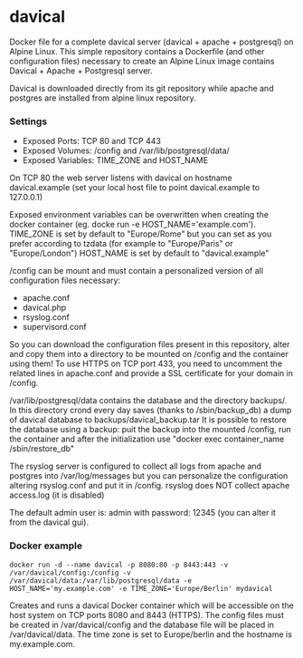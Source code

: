 # davical
Docker file for a complete davical server (davical + apache + postgresql) on Alpine Linux.
This simple repository contains a Dockerfile (and other configuration files) necessary to create an Alpine Linux image contains Davical + Apache + Postgresql server.

Davical is downloaded directly from its git repository while apache and postgres are installed from alpine linux repository.

### Settings
- Exposed Ports: TCP 80 and TCP 443
- Exposed Volumes: /config and /var/lib/postgresql/data/
- Exposed Variables: TIME_ZONE and HOST_NAME

On TCP 80 the web server listens with davical on hostname davical.example (set your local host file to point davical.example to 127.0.0.1)

Exposed environment variables can be overwritten when creating the docker container (eg. docke run -e HOST_NAME='example.com').
TIME_ZONE is set by default to "Europe/Rome" but you can set as you prefer according to tzdata (for example to "Europe/Paris" or "Europe/London")
HOST_NAME is set by default to "davical.example" 

/config can be mount and must contain a personalized version of all configuration files necessary:

- apache.conf
- davical.php 
- rsyslog.conf
- supervisord.conf

So you can download the configuration files present in this repository, alter and copy them into a directory to be mounted on /config and the container using them!
To use HTTPS on TCP port 433, you need to uncomment the related lines in apache.conf and provide a SSL certificate for your domain in /config.

/var/lib/postgresql/data contains the database and the directory backups/. In this directory crond every day saves (thanks to /sbin/backup_db) a dump of davical database to backups/davical_backup.tar
It is possible to restore the database using a backup: puit the backup into the mounted /config, run the container and after the initialization use "docker exec container_name /sbin/restore_db"

The rsyslog server is configured to collect all logs from apache and postgres into /var/log/messages but you can personalize the configuration altering rsyslog.conf and put it in /config. rsyslog does NOT collect apache access.log (it is disabled)

The default admin user is: admin with password: 12345 (you can alter it from the davical gui).

### Docker example
```
docker run -d --name davical -p 8080:80 -p 8443:443 -v /var/davical/config:/config -v /var/davical/data:/var/lib/postgresql/data -e HOST_NAME='my.example.com' -e TIME_ZONE='Europe/Berlin' mydavical
```
Creates and runs a davical Docker container which will be accessible on the host system on TCP ports 8080 and 8443 (HTTPS).
The config files must be created in /var/davical/config and the database file will be placed in /var/davical/data.
The time zone is set to Europe/berlin and the hostname is my.example.com.
